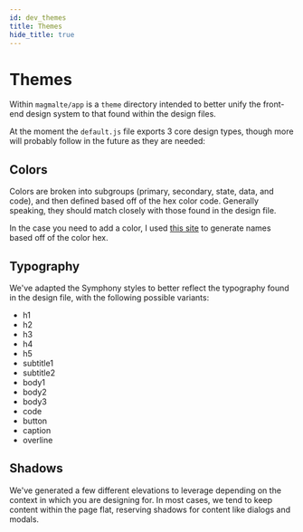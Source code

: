 ```yaml
---
id: dev_themes
title: Themes
hide_title: true
---
```


# Themes

Within `magmalte/app` is a `theme` directory intended to better unify the front-end design system to that found within the design files.

At the moment the `default.js` file exports 3 core design types, though more will probably follow in the future as they are needed:

## Colors

Colors are broken into subgroups (primary, secondary, state, data, and code), and then defined based off of the hex color code. Generally speaking, they should match closely with those found in the design file.

In the case you need to add a color, I used [this site](http://chir.ag/projects/name-that-color/) to generate names based off of the color hex.

## Typography

We've adapted the Symphony styles to better reflect the typography found in the design file, with the following possible variants:

- h1
- h2
- h3
- h4
- h5
- subtitle1
- subtitle2
- body1
- body2
- body3
- code
- button
- caption
- overline

## Shadows

We've generated a few different elevations to leverage depending on the context in which you are designing for. In most cases, we tend to keep content within the page flat, reserving shadows for content like dialogs and modals.

